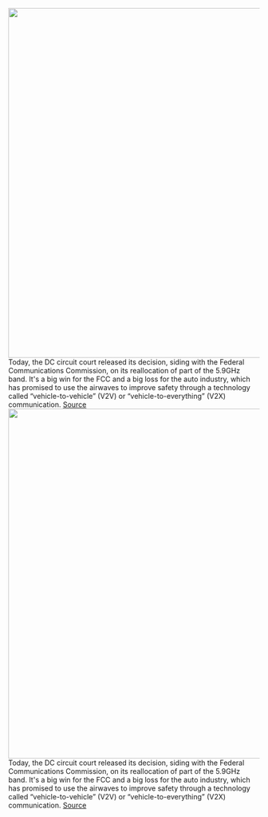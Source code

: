 <img src='https://cdn.vox-cdn.com/thumbor/O9RpKhGRCD-gUhBqiFMkpojrdVY=/0x0:637x396/1200x800/filters:focal(269x148:369x248)/cdn.vox-cdn.com/uploads/chorus_image/image/71237338/dot-v2v-program.0.0.jpg' width='700px' /><br/>
Today, the DC circuit court released its decision, siding with the Federal Communications Commission, on its reallocation of part of the 5.9GHz band. It's a big win for the FCC and a big loss for the auto industry, which has promised to use the airwaves to improve safety through a technology called “vehicle-to-vehicle” (V2V) or “vehicle-to-everything” (V2X) communication.
<a href='https://www.theverge.com/2022/8/12/23303191/car-v2v-fcc-spectrum-wifi-court-ruling'> Source <a/><img src='https://cdn.vox-cdn.com/thumbor/O9RpKhGRCD-gUhBqiFMkpojrdVY=/0x0:637x396/1200x800/filters:focal(269x148:369x248)/cdn.vox-cdn.com/uploads/chorus_image/image/71237338/dot-v2v-program.0.0.jpg' width='700px' /><br/>
Today, the DC circuit court released its decision, siding with the Federal Communications Commission, on its reallocation of part of the 5.9GHz band. It's a big win for the FCC and a big loss for the auto industry, which has promised to use the airwaves to improve safety through a technology called “vehicle-to-vehicle” (V2V) or “vehicle-to-everything” (V2X) communication.
<a href='https://www.theverge.com/2022/8/12/23303191/car-v2v-fcc-spectrum-wifi-court-ruling'> Source <a/>